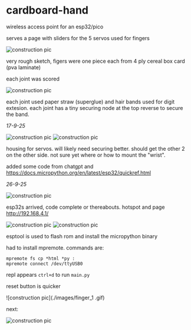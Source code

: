 # cardboard-hand

wireless access point for an esp32/pico

serves a page with sliders for the 5 servos used for fingers

![construction pic](./images/sketch.jpg)

very rough sketch, figers were one piece each from 4 ply cereal box card (pva laminate)

each joint was scored

![construction pic](./images/hand.jpg)

each joint used paper straw (superglue) and hair bands used for digit extesion. each joint has a tiny securing node at the top reverse to secure the band.

_17-9-25_

![construction pic](./images/holder.jpg)
![construction pic](./images/inplace.jpg)

housing for servos. will likely need securing better. should get the other 2 on the other side. not sure yet where or how to mount the "wrist".

added some code from chatgpt and https://docs.micropython.org/en/latest/esp32/quickref.html

_26-9-25_

![construction pic](./images/board.jpg)

esp32s arrived, code complete or thereabouts. hotspot and page http://192.168.4.1/

![construction pic](./images/flash1.jpg)
![construction pic](./images/flash2.jpg)

esptool is used to flash rom and install the micropython binary

had to install mpremote. commands are:

```
mpremote fs cp *html *py :
mpremote connect /dev/ttyUSB0
```

repl appears `ctrl+d` to run `main.py`

reset button is quicker

![construction pic](./images/finger_1 .gif)

next:

![construction pic](./images/hand-circuit.jpg)
